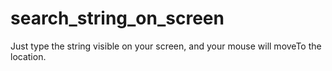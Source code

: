 # search_string_on_screen

Just type the string visible on your screen, and your mouse will moveTo the location.
